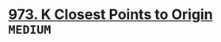 # [973. K Closest Points to Origin](https://leetcode.com/problems/k-closest-points-to-origin/description/) `MEDIUM`

